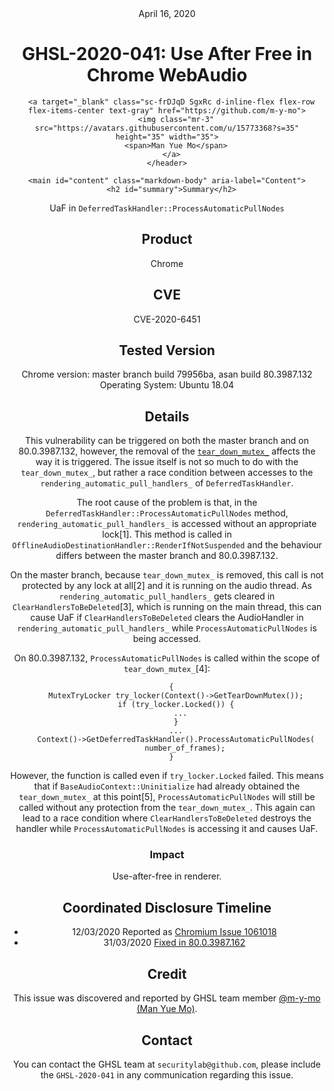 <header class="post-header d-block mb-6">
      <div class="date text-mono f5 my-3">April 16, 2020</div>
      <h1 class="my-2 h00-mktg lh-condensed">GHSL-2020-041: Use After Free in Chrome WebAudio</h1>

      
      
      
      
      

      

      <a target="_blank" class="sc-frDJqD SgxRc d-inline-flex flex-row flex-items-center text-gray" href="https://github.com/m-y-mo">
        <img class="mr-3" src="https://avatars.githubusercontent.com/u/15773368?s=35" height="35" width="35">
        <span>Man Yue Mo</span>
      </a>
    </header>

    <main id="content" class="markdown-body" aria-label="Content">
      <h2 id="summary">Summary</h2>
<p>UaF in <code class="language-plaintext highlighter-rouge">DeferredTaskHandler::ProcessAutomaticPullNodes</code></p>

<h2 id="product">Product</h2>
<p>Chrome</p>

<h2 id="cve">CVE</h2>
<p>CVE-2020-6451</p>

<h2 id="tested-version">Tested Version</h2>
<p>Chrome version: master branch build 79956ba, asan build 80.3987.132
Operating System: Ubuntu 18.04</p>

<h2 id="details">Details</h2>

<p>This vulnerability can be triggered on both the master branch and on 80.0.3987.132, however, the removal of the <a href="https://chromium.googlesource.com/chromium/src.git/+/e4c27b508976fb751ccd4d34e52b70b668618271"><code class="language-plaintext highlighter-rouge">tear_down_mutex_</code></a> affects the way it is triggered. The issue itself is not so much to do with the <code class="language-plaintext highlighter-rouge">tear_down_mutex_</code>, but rather a race condition between accesses to the <code class="language-plaintext highlighter-rouge">rendering_automatic_pull_handlers_</code> of <code class="language-plaintext highlighter-rouge">DeferredTaskHandler</code>.</p>

<p>The root cause of the problem is that, in the <code class="language-plaintext highlighter-rouge">DeferredTaskHandler::ProcessAutomaticPullNodes</code> method, <code class="language-plaintext highlighter-rouge">rendering_automatic_pull_handlers_</code> is accessed without an appropriate lock[1]. This method is called in <code class="language-plaintext highlighter-rouge">OfflineAudioDestinationHandler::RenderIfNotSuspended</code> and the behaviour differs between the master branch and 80.0.3987.132.</p>

<p>On the master branch, because <code class="language-plaintext highlighter-rouge">tear_down_mutex_</code> is removed, this call is not protected by any lock at all[2] and it is running on the audio thread. As <code class="language-plaintext highlighter-rouge">rendering_automatic_pull_handlers_</code> gets cleared in <code class="language-plaintext highlighter-rouge">ClearHandlersToBeDeleted</code>[3], which is running on the main thread, this can cause UaF if <code class="language-plaintext highlighter-rouge">ClearHandlersToBeDeleted</code> clears the AudioHandler in <code class="language-plaintext highlighter-rouge">rendering_automatic_pull_handlers_</code> while <code class="language-plaintext highlighter-rouge">ProcessAutomaticPullNodes</code> is being accessed.</p>

<p>On 80.0.3987.132, <code class="language-plaintext highlighter-rouge">ProcessAutomaticPullNodes</code> is called within the scope of <code class="language-plaintext highlighter-rouge">tear_down_mutex_</code>[4]:</p>

<div class="language-cpp highlighter-rouge"><div class="highlight"><pre class="highlight"><code>  <span class="p">{</span>
    <span class="n">MutexTryLocker</span> <span class="n">try_locker</span><span class="p">(</span><span class="n">Context</span><span class="p">()</span><span class="o">-&gt;</span><span class="n">GetTearDownMutex</span><span class="p">());</span>
    <span class="k">if</span> <span class="p">(</span><span class="n">try_locker</span><span class="p">.</span><span class="n">Locked</span><span class="p">())</span> <span class="p">{</span>
      <span class="p">...</span>
    <span class="p">}</span>
    <span class="p">...</span>
    <span class="n">Context</span><span class="p">()</span><span class="o">-&gt;</span><span class="n">GetDeferredTaskHandler</span><span class="p">().</span><span class="n">ProcessAutomaticPullNodes</span><span class="p">(</span>
        <span class="n">number_of_frames</span><span class="p">);</span>
  <span class="p">}</span>
</code></pre></div></div>

<p>However, the function is called even if <code class="language-plaintext highlighter-rouge">try_locker.Locked</code> failed. This means that if <code class="language-plaintext highlighter-rouge">BaseAudioContext::Uninitialize</code> had already obtained the <code class="language-plaintext highlighter-rouge">tear_down_mutex_</code> at this point[5], <code class="language-plaintext highlighter-rouge">ProcessAutomaticPullNodes</code> will still be called without any protection from the <code class="language-plaintext highlighter-rouge">tear_down_mutex_</code>. This again can lead to a race condition where <code class="language-plaintext highlighter-rouge">ClearHandlersToBeDeleted</code> destroys the handler while <code class="language-plaintext highlighter-rouge">ProcessAutomaticPullNodes</code> is accessing it and causes UaF.</p>

<h3 id="impact">Impact</h3>

<p>Use-after-free in renderer.</p>

<h2 id="coordinated-disclosure-timeline">Coordinated Disclosure Timeline</h2>
<ul>
  <li>12/03/2020 Reported as <a href="https://bugs.chromium.org/p/chromium/issues/detail?id=1061018">Chromium Issue 1061018</a></li>
  <li>31/03/2020 <a href="https://chromereleases.googleblog.com/2020/03/stable-channel-update-for-desktop_31.html">Fixed in 80.0.3987.162</a></li>
</ul>

<h2 id="credit">Credit</h2>

<p>This issue was discovered and reported by GHSL team member <a href="https://github.com/m-y-mo">@m-y-mo (Man Yue Mo)</a>.</p>

<h2 id="contact">Contact</h2>

<p>You can contact the GHSL team at <code class="language-plaintext highlighter-rouge">securitylab@github.com</code>, please include the <code class="language-plaintext highlighter-rouge">GHSL-2020-041</code> in any communication regarding this issue.</p>

    